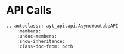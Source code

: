 # API Calls
```{eval-rst}
.. autoclass:: ayt_api.api.AsyncYoutubeAPI     
    :members:
    :undoc-members:
    :show-inheritance:
    :class-doc-from: both
```